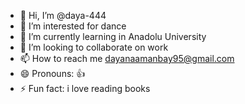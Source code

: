 - 👋 Hi, I’m @daya-444
- 👀 I’m interested for dance 
- 🌱 I’m currently learning in Anadolu University
- 💞️ I’m looking to collaborate on work
- 📫 How to reach me dayanaamanbay95@gmail.com
- 😄 Pronouns: 👍
- ⚡ Fun fact: i love reading books
  

<!---
daya-444/daya-444 is a ✨ special ✨ repository because its `README.md` (this file) appears on your GitHub profile.
You can click the Preview link to take a look at your changes.
--->
